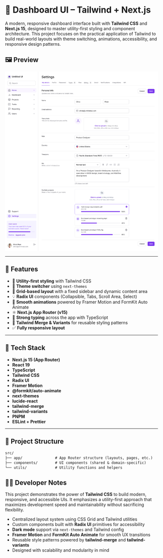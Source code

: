 # 🎨 Dashboard UI – Tailwind + Next.js

A modern, responsive dashboard interface built with **Tailwind CSS** and **Next.js 15**, designed to master utility-first styling and component architecture. This project focuses on the practical application of Tailwind to build real-world layouts with theme switching, animations, accessibility, and responsive design patterns.

## 🖼️ Preview

![Dashboard](./public/screenshots/dashboard.png)

---

## 🚀 Features

- 🎨 **Utility-first styling** with Tailwind CSS
- 🌙 **Theme switcher** using `next-themes`
- 📐 **Grid-based layout** with a fixed sidebar and dynamic content area
- 💡 **Radix UI** components (Collapsible, Tabs, Scroll Area, Select)
- 🎥 **Smooth animations** powered by Framer Motion and FormKit Auto Animate
- ⚛️ **Next.js App Router (v15)**
- 🧠 **Strong typing** across the app with TypeScript
- 🧰 **Tailwind Merge & Variants** for reusable styling patterns
- ✅ **Fully responsive layout**

---

## 🧰 Tech Stack

- **Next.js 15 (App Router)**
- **React 19**
- **TypeScript**
- **Tailwind CSS**
- **Radix UI**
- **Framer Motion**
- **@formkit/auto-animate**
- **next-themes**
- **lucide-react**
- **tailwind-merge**
- **tailwind-variants**
- **PNPM**
- **ESLint + Prettier**

---

## 📂 Project Structure

```text
src/
├── app/               # App Router structure (layouts, pages, etc.)
├── components/        # UI components (shared & domain-specific)
└── utils/             # Utility functions and helpers
```

## 👨‍💻 Developer Notes

This project demonstrates the power of **Tailwind CSS** to build modern, responsive, and accessible UIs. It emphasizes a utility-first approach that maximizes development speed and maintainability without sacrificing flexibility.

- Centralized layout system using CSS Grid and Tailwind utilities  
- Custom components built with **Radix UI** primitives for accessibility  
- **Dark mode** support via `next-themes` and Tailwind config  
- **Framer Motion** and **FormKit Auto Animate** for smooth UX transitions  
- Reusable style patterns powered by **tailwind-merge** and **tailwind-variants**  
- Designed with scalability and modularity in mind  